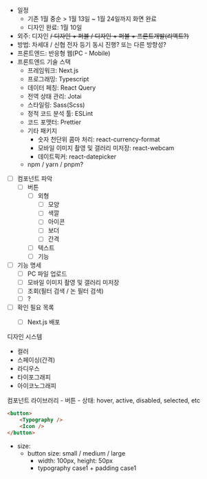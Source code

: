 - 일정
	- 기존 1월 중순 > 1월 13일 ~ 1월 24일까지 화면 완료
	- 디자인 완료: 1월 10일
- 외주: 디자인 ~~/ 디자인 + 퍼블 / 디자인 + 퍼블 + 프론트개발(리액트?)~~
- 방법: 차세대 / 신협 전자 등기 동시 진행? 또는 다른 방향성?
- 프론트엔드: 반응형 웹(PC - Mobile)
- 프론트엔드 기술 스택
	- 프레임워크: Next.js
	- 프로그래밍: Typescript
	- 데이터 페칭: React Query
	- 전역 상태 관리: Jotai
	- 스타일링: Sass(Scss)
	- 정적 코드 분석 툴: ESLint
	- 코드 포맷터: Prettier
	- 기타 패키지
		- 숫자 천단위 콤마 처리: react-currency-format
		- 모바일 이미지 촬영 및 갤러리 미저장: react-webcam
		- 데이트픽커: react-datepicker
	- npm / yarn / pnpm?
- [ ] 컴포넌트 파악
	- [ ] 버튼
		- [ ] 외형
			- [ ] 모양
			- [ ] 색깔
			- [ ] 아이콘
			- [ ] 보더
			- [ ] 간격
		- [ ] 텍스트
		- [ ] 기능
- [ ] 기능 명세
	- [ ] PC 파일 업로드
	- [ ] 모바일 이미지 촬영 및 갤러리 미저장
	- [ ] 조회(필터 검색 / 논 필터 검색)
	- [ ] ?
- [ ] 확인 필요 목록
	- [ ] Next.js 배포


디자인 시스템
- 컬러
- 스페이싱(간격)
- 라디우스
- 타이포그래피
- 아이코노그래피

컴포넌트 라이브러리
	- 버튼
		- 상태: hover, active, disabled, selected, etc

```html
<button>
	<Typography />
	<Icon />
</button>
```


- size:
	- button size: small / medium / large
		- width: 100px, height: 50px
		- typography case1 + padding case1